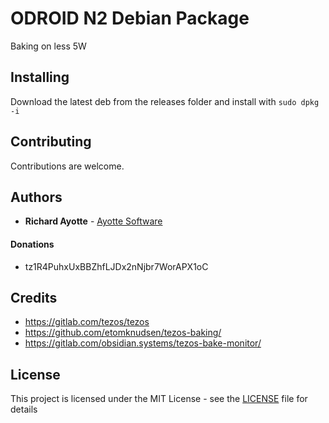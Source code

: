 # ODROID N2 Debian Package

Baking on less 5W

## Installing

Download the latest deb from the releases folder and install with `sudo dpkg -i`

## Contributing

Contributions are welcome.

## Authors

* **Richard Ayotte** - [Ayotte Software](https://ayottesoftware.com)

#### Donations

- tz1R4PuhxUxBBZhfLJDx2nNjbr7WorAPX1oC

## Credits

- https://gitlab.com/tezos/tezos
- https://github.com/etomknudsen/tezos-baking/
- https://gitlab.com/obsidian.systems/tezos-bake-monitor/

## License

This project is licensed under the MIT License - see the [LICENSE](LICENSE) file for details
